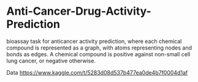# Anti-Cancer-Drug-Activity-Prediction
bioassay task for anticancer activity prediction, where each chemical compound is represented as a graph, with atoms representing nodes and bonds as edges. A chemical compound is positive against non-small cell lung cancer, or negative otherwise.


Data  https://www.kaggle.com/t/5283d08d537b477ea0de4b7f0004d1af
